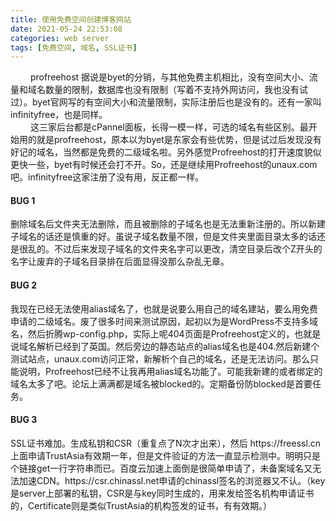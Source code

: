 ```yaml
---
title: 使用免费空间创建博客网站
date: 2021-05-24 22:53:08
categories: web server
tags: [免费空间, 域名, SSL证书]
---
```

&emsp;&emsp; 
profreehost 据说是byet的分销，与其他免费主机相比，没有空间大小、流量和域名数量的限制，数据库也没有限制（写着不支持外网访问，我也没有试过）。byet官网写的有空间大小和流量限制，实际注册后也是没有的。还有一家叫infinityfree，也是同样。 </br>
&emsp;&emsp;
这三家后台都是cPannel面板，长得一模一样，可选的域名有些区别。最开始用的就是profreehost，原本以为byet是东家会有些优势，但是试过后发现没有好记的域名，当然都是免费的二级域名啦。另外感觉Profreehost的打开速度貌似更快一些，byet有时候还会打不开。So，还是继续用Profreehost的unaux.com吧。infinityfree这家注册了没有用，反正都一样。 </br>
<!--more-->
<h4> BUG 1 </h4>
删除域名后文件夹无法删除，而且被删除的子域名也是无法重新注册的。所以新建子域名的话还是慎重的好。虽说子域名数量不限，但是文件夹里面目录太多的话还是很乱的。不过后来发现子域名的文件夹名字可以更改，清空目录后改个Z开头的名字让废弃的子域名目录排在后面显得没那么杂乱无章。
<h4> BUG 2 </h4>
我现在已经无法使用alias域名了，也就是说要么用自己的域名建站，要么用免费申请的二级域名。废了很多时间来测试原因，起初以为是WordPress不支持多域名，然后折腾wp-config.php，实际上呢404页面是Profreehost定义的，也就是说域名解析已经到了英国。然后旁边的静态站点的alias域名也是404.然后新建个测试站点，unaux.com访问正常，新解析个自己的域名，还是无法访问。那么只能说明，Profreehost已经不让我再用alias域名功能了。可能我新建的或者绑定的域名太多了吧。论坛上满满都是域名被blocked的。定期备份防blocked是首要任务。
<h4> BUG 3 </h4>
SSL证书难加。生成私钥和CSR（重复点了N次才出来），然后 https://freessl.cn 上面申请TrustAsia有效期一年，但是文件验证的方法一直显示检测中。明明只是个链接get一行字符串而已。百度云加速上面倒是很简单申请了，未备案域名又无法加速CDN。https://csr.chinassl.net申请的chinassl签名的浏览器又不认。（key是server上部署的私钥，CSR是与key同时生成的，用来发给签名机构申请证书的，Certificate则是类似TrustAsia的机构签发的证书，有有效期。）